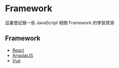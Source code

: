 # Framework

這裏會記錄一些 JavaScript 相關 Framework 的學習資源

## Framework

* [React](http://facebook.github.io/react/)
* [AngularJS](https://angularjs.org/)
* [Vue](https://vuejs.org/)


